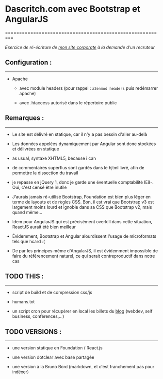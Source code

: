 # Dascritch.com avec Bootstrap et AngularJS
=========================================================

*Exercice de ré-écriture de [mon site corporate](http://dascritch.com) à la demande d'un recruteur*

## Configuration :
------------------

* Apache 

	* avec module headers (pour rappel : `a2enmod headers` puis redémarrer apache)

	* avec .htaccess autorisé dans le répertoire public


## Remarques :
--------------

* Le site est délivré en statique, car il n'y a pas besoin d'aller au-delà

* Les données appelées dynamiquement par Angular sont donc stockées et délivrées en statique

* as usual, syntaxe XHTML5, because i can

* de commentaires superflus sont gardés dans le hjtml livré, afin de permettre la dissection du travail

* je repasse en jQuery 1, donc je garde une éventuelle comptabilité IE8-. Oui, c'est censé être inutile

* J'aurais jamais ré-utilisé Bootstrap, Foundation est bien plus léger en terme de layouts et de règles CSS. Bon, il est vrai que Bootstrap v3 est largement moins lourd et ignoble dans sa CSS que Bootstrap v2, mais quand même…

* Idem pour AngularJS qui est précisément overkill dans cette situation, ReactJS aurait été bien meilleur

* Évidemment, Bootstrap et Angular alourdissent l'usage de microformats tels que hcard :(

* De par les principes même d'AngularJS, il est évidemment impossible de faire du référencement naturel, ce qui serait contreproductif dans notre cas

## TODO THIS :
--------------

* script de build et de compression css/js

* humans.txt

* un script cron pour récupérer en local les billets du [blog](http://dascritch.net) (webdev, self business, conférences,…)


## TODO VERSIONS :
------------------

* une version statique en Foundation / React.js

* une version dotclear avec base partagée

* une version à la Bruno Bord (markdown, et c'est franchement pas pour indéxer)